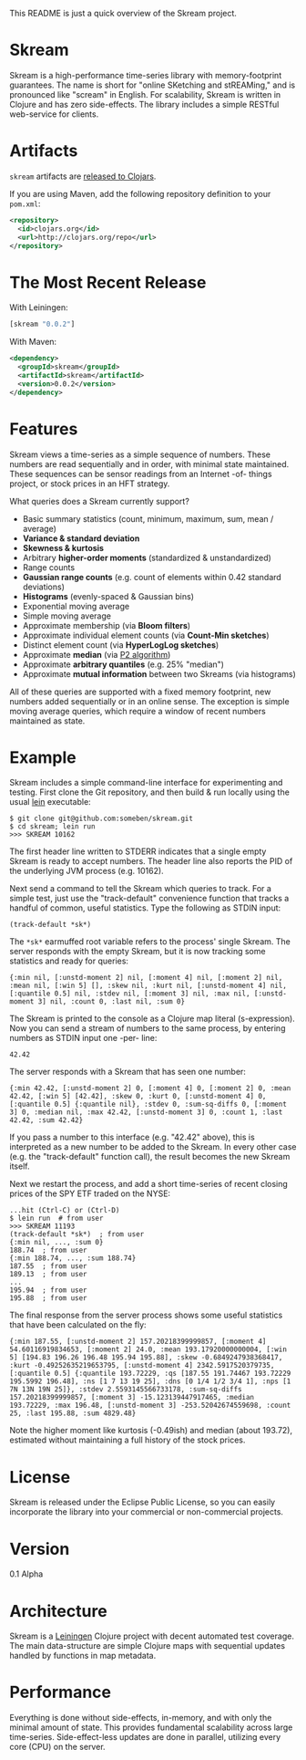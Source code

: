This README is just a quick overview of the Skream project.

Skream
======
Skream is a high-performance time-series library with memory-footprint guarantees. The name is short for "online SKetching and stREAMing," and is pronounced like "scream" in English. For scalability, Skream is written in Clojure and has zero side-effects. The library includes a simple RESTful web-service for clients.

Artifacts
=======

`skream` artifacts are [released to Clojars](https://clojars.org/clj-time/clj-time).

If you are using Maven, add the following repository definition to your `pom.xml`:

``` xml
<repository>
  <id>clojars.org</id>
  <url>http://clojars.org/repo</url>
</repository>
```

The Most Recent Release
=======

With Leiningen:

``` clj
[skream "0.0.2"]
```

With Maven:

``` xml
<dependency>
  <groupId>skream</groupId>
  <artifactId>skream</artifactId>
  <version>0.0.2</version>
</dependency>
```

Features
=======
Skream views a time-series as a simple sequence of numbers. These numbers are read sequentially and in order, with minimal state maintained. These sequences can be sensor readings from an Internet -of- things project, or stock prices in an HFT strategy.

What queries does a Skream currently support?

  - Basic summary statistics (count, minimum, maximum, sum, mean / average)
  - __Variance & standard deviation__
  - __Skewness & kurtosis__
  - Arbitrary __higher-order moments__ (standardized & unstandardized)
  - Range counts
  - __Gaussian range counts__ (e.g. count of elements within 0.42 standard deviations)
  - __Histograms__ (evenly-spaced & Gaussian bins)
  - Exponential moving average
  - Simple moving average
  - Approximate membership (via __Bloom filters__)
  - Approximate individual element counts (via __Count-Min sketches__)
  - Distinct element count (via __HyperLogLog sketches__)
  - Approximate __median__ (via [P2 algorithm](http://www.cs.wustl.edu/~jain/papers/ftp/psqr.pdf))
  - Approximate __arbitrary quantiles__ (e.g. 25% "median")
  - Approximate __mutual information__ between two Skreams (via histograms)

All of these queries are supported with a fixed memory footprint, new numbers added sequentially or in an online sense. The exception is simple moving average queries, which require a window of recent numbers maintained as state.

Example
======

Skream includes a simple command-line interface for experimenting and testing. First clone the Git repository, and then build & run locally using the usual [lein](http://leiningen.org/) executable:

    $ git clone git@github.com:someben/skream.git
    $ cd skream; lein run
    >>> SKREAM 10162

The first header line written to STDERR indicates that a single empty Skream is ready to accept numbers. The header line also reports the PID of the underlying JVM process (e.g. 10162).

Next send a command to tell the Skream which queries to track. For a simple test, just use the "track-default" convenience function that tracks a handful of common, useful statistics. Type the following as STDIN input:

    (track-default *sk*)
    
The `*sk*` earmuffed root variable refers to the process' single Skream. The server responds with the empty Skream, but it is now tracking some statistics and ready for queries:

    {:min nil, [:unstd-moment 2] nil, [:moment 4] nil, [:moment 2] nil, :mean nil, [:win 5] [], :skew nil, :kurt nil, [:unstd-moment 4] nil, [:quantile 0.5] nil, :stdev nil, [:moment 3] nil, :max nil, [:unstd-moment 3] nil, :count 0, :last nil, :sum 0}

The Skream is printed to the console as a Clojure map literal (s-expression). Now you can send a stream of numbers to the same process, by entering numbers as STDIN input one -per- line:

    42.42

The server responds with a Skream that has seen one number:

    {:min 42.42, [:unstd-moment 2] 0, [:moment 4] 0, [:moment 2] 0, :mean 42.42, [:win 5] [42.42], :skew 0, :kurt 0, [:unstd-moment 4] 0, [:quantile 0.5] {:quantile nil}, :stdev 0, :sum-sq-diffs 0, [:moment 3] 0, :median nil, :max 42.42, [:unstd-moment 3] 0, :count 1, :last 42.42, :sum 42.42}

If you pass a number to this interface (e.g. "42.42" above), this is interpreted as a new number to be added to the Skream. In every other case (e.g. the "track-default" function call), the result becomes the new Skream itself.

Next we restart the process, and add a short time-series of recent closing prices of the SPY ETF traded on the NYSE:

    ...hit (Ctrl-C) or (Ctrl-D)
    $ lein run  # from user
    >>> SKREAM 11193
    (track-default *sk*)  ; from user
    {:min nil, ..., :sum 0}
    188.74  ; from user
    {:min 188.74, ..., :sum 188.74}
    187.55  ; from user
    189.13  ; from user
    ...
    195.94  ; from user
    195.88  ; from user
    
The final response from the server process shows some useful statistics that have been calculated on the fly:

    {:min 187.55, [:unstd-moment 2] 157.20218399999857, [:moment 4] 54.60116919834653, [:moment 2] 24.0, :mean 193.17920000000004, [:win 5] [194.83 196.26 196.48 195.94 195.88], :skew -0.6849247938368417, :kurt -0.49252635219653795, [:unstd-moment 4] 2342.5917520379735, [:quantile 0.5] {:quantile 193.72229, :qs [187.55 191.74467 193.72229 195.5992 196.48], :ns [1 7 13 19 25], :dns [0 1/4 1/2 3/4 1], :nps [1 7N 13N 19N 25]}, :stdev 2.5593145566733178, :sum-sq-diffs 157.20218399999857, [:moment 3] -15.123139447917465, :median 193.72229, :max 196.48, [:unstd-moment 3] -253.52042674559698, :count 25, :last 195.88, :sum 4829.48}

Note the higher moment like kurtosis (-0.49ish) and median (about 193.72), estimated without maintaining a full history of the stock prices.

License
=======
Skream is released under the Eclipse Public License, so you can easily incorporate the library into your commercial or non-commercial projects.

Version
=======
0.1 Alpha

Architecture
============
Skream is a [Leiningen](http://leiningen.org/) Clojure project with decent automated test coverage. The main data-structure are simple Clojure maps with sequential updates handled by functions in map metadata.

Performance
===========
Everything is done without side-effects, in-memory, and with only the minimal amount of state. This provides fundamental scalability across large time-series. Side-effect-less updates are done in parallel, utilizing every core (CPU) on the server.


